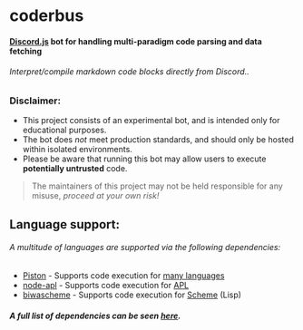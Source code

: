# coderbus
#### [Discord.js](https://discord.js.org/) bot for handling multi-paradigm code parsing and data fetching

###### Interpret/compile markdown code blocks directly from Discord..

### Disclaimer:
- This project consists of an experimental bot, and is intended only for educational purposes.
- The bot does *not* meet production standards, and should only be hosted within isolated environments.
- Please be aware that running this bot may allow users to execute **potentially untrusted** code.
> The maintainers of this project may not be held responsible for any misuse, *proceed at your own risk!*

## Language support:
###### A multitude of languages are supported via the following dependencies:
- [Piston](https://github.com/engineer-man/piston) - Supports code execution for [many languages](https://github.com/engineer-man/piston#supported-languages)
- [node-apl](https://github.com/PlanetAPL/node-apl) - Supports code execution for [APL](https://tryapl.org/)
- [biwascheme](https://www.biwascheme.org/) - Supports code execution for [Scheme](https://www.scheme.com/tspl4/) (Lisp)

##### A full list of dependencies can be seen [here](https://github.com/bayrock/coderbus/network/dependencies).
